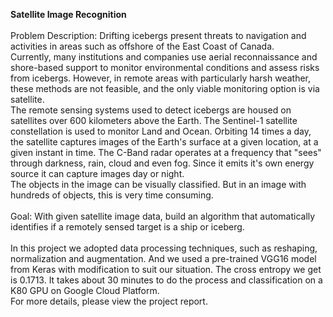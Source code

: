 <strong>Satellite Image Recognition</strong></br>
</br>
Problem Description: Drifting icebergs present threats to navigation and activities in areas such as offshore of the East Coast of Canada.
</br>
Currently, many institutions and companies use aerial reconnaissance and shore-based support to monitor environmental conditions and assess risks from icebergs. However, in remote areas with particularly harsh weather, these methods are not feasible, and the only viable monitoring option is via satellite.</br>
The remote sensing systems used to detect icebergs are housed on satellites over 600 kilometers above the Earth. The Sentinel-1 satellite constellation is used to monitor Land and Ocean. Orbiting 14 times a day, the satellite captures images of the Earth's surface at a given location, at a given instant in time. The C-Band radar operates at a frequency that "sees" through darkness, rain, cloud and even fog. Since it emits it's own energy source it can capture images day or night.</br>
The objects in the image can be visually classified. But in an image with hundreds of objects, this is very time consuming. </br></br>
Goal: With given satellite image data, build an algorithm that automatically identifies if a remotely sensed target is a ship or iceberg.</br>
</br>
In this project we adopted data processing techniques, such as reshaping, normalization and augmentation. And we used a pre-trained VGG16 model from Keras with modification to suit our situation. The cross entropy we get is 0.1713.
It takes about 30 minutes to do the process and classification on a K80 GPU on Google Cloud Platform.</br>
For more details, please view the project report.

